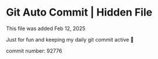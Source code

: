 # Git Auto Commit | Hidden File

This file was added Feb 12, 2025

Just for fun and keeping my daily git commit active 🤪

commit number: 92776
